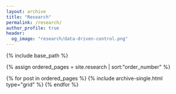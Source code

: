 ```yaml
---
layout: archive
title: "Research"
permalink: /research/
author_profile: true
header:
  og_image: "research/data-driven-control.png"
---
```




<nbsp>

{% include base_path %}

{% assign ordered_pages = site.research | sort:"order_number" %}

{% for post in ordered_pages %}
  {% include archive-single.html type="grid" %}
{% endfor %}